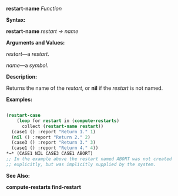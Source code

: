 **restart-name** *Function* 



**Syntax:** 



**restart-name** *restart → name* 







 



 



**Arguments and Values:** 



*restart*—a *restart*. 



*name*—a *symbol*. 



**Description:** 



Returns the name of the *restart*, or **nil** if the *restart* is not named. 



**Examples:**
```lisp

(restart-case 
    (loop for restart in (compute-restarts) 
	  collect (restart-name restart)) 
  (case1 () :report "Return 1." 1) 
  (nil () :report "Return 2." 2) 
  (case3 () :report "Return 3." 3) 
  (case1 () :report "Return 4." 4)) 
*→* (CASE1 NIL CASE3 CASE1 ABORT) 
;; In the example above the restart named ABORT was not created 
;; explicitly, but was implicitly supplied by the system. 

```
**See Also:** 



**compute-restarts find-restart** 



